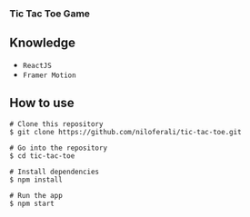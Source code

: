 ### Tic Tac Toe Game

## Knowledge
 - `ReactJS`
 - `Framer Motion`

## How to use
```
# Clone this repository
$ git clone https://github.com/niloferali/tic-tac-toe.git

# Go into the repository
$ cd tic-tac-toe

# Install dependencies
$ npm install

# Run the app
$ npm start
```
